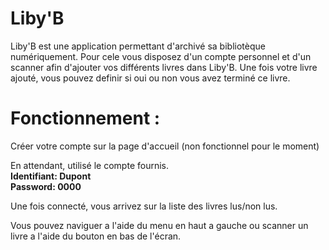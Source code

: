# Liby'B

Liby'B est une application permettant d'archivé sa bibliotèque numériquement. Pour cele vous disposez d'un compte personnel et d'un scanner afin d'ajouter vos différents livres dans Liby'B. Une fois votre livre ajouté, vous pouvez definir si oui ou non vous avez terminé ce livre.

# Fonctionnement :

Créer votre compte sur la page d'accueil (non fonctionnel pour le moment)

En attendant, utilisé le compte fournis. <br/>
**Identifiant: Dupont** <br/>
**Password: 0000**

Une fois connecté, vous arrivez sur la liste des livres lus/non lus.

Vous pouvez naviguer a l'aide du menu en haut a gauche ou scanner un livre a l'aide du bouton en bas de l'écran.

